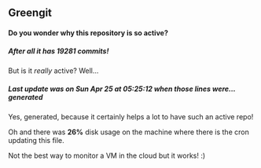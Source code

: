 ## Greengit

#### Do you wonder why this repository is so active?

##### After all it has 19281 commits!

But is it *really* active? Well...

##### Last update was on Sun Apr 25 at 05:25:12 when those lines were... generated

Yes, generated, because it certainly helps a lot to have such an active repo!

Oh and there was **26%** disk usage on the machine
where there is the cron updating this file.

Not the best way to monitor a VM in the cloud but it works! :)
